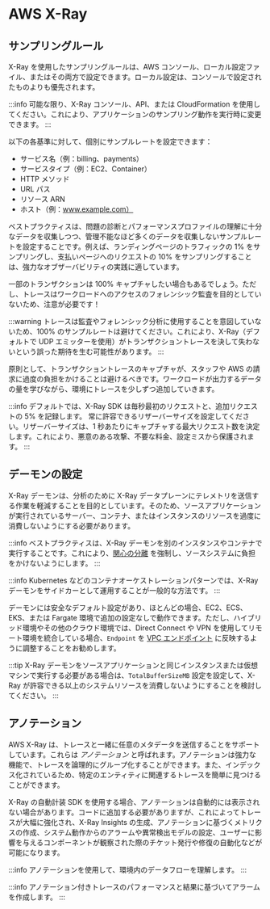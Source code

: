 # AWS X-Ray




## サンプリングルール

X-Ray を使用したサンプリングルールは、AWS コンソール、ローカル設定ファイル、またはその両方で設定できます。ローカル設定は、コンソールで設定されたものよりも優先されます。

:::info
可能な限り、X-Ray コンソール、API、または CloudFormation を使用してください。これにより、アプリケーションのサンプリング動作を実行時に変更できます。
:::

以下の各基準に対して、個別にサンプルレートを設定できます：

* サービス名（例：billing、payments）
* サービスタイプ（例：EC2、Container）
* HTTP メソッド
* URL パス
* リソース ARN
* ホスト（例：www.example.com）

ベストプラクティスは、問題の診断とパフォーマンスプロファイルの理解に十分なデータを収集しつつ、管理不能なほど多くのデータを収集しないサンプルレートを設定することです。例えば、ランディングページのトラフィックの 1% をサンプリングし、支払いページへのリクエストの 10% をサンプリングすることは、強力なオブザーバビリティの実践に適しています。

一部のトランザクションは 100% キャプチャしたい場合もあるでしょう。ただし、トレースはワークロードへのアクセスのフォレンシック監査を目的としていないため、注意が必要です！

:::warning
トレースは監査やフォレンシック分析に使用することを意図していないため、100% のサンプルレートは避けてください。これにより、X-Ray（デフォルトで UDP エミッターを使用）がトランザクショントレースを決して失わないという誤った期待を生む可能性があります。
:::

原則として、トランザクショントレースのキャプチャが、スタッフや AWS の請求に過度の負担をかけることは避けるべきです。ワークロードが出力するデータの量を学びながら、環境にトレースを少しずつ追加していきます。

:::info
デフォルトでは、X-Ray SDK は毎秒最初のリクエストと、追加リクエストの 5% を記録します。
常に許容できるリザーバーサイズを設定してください。リザーバーサイズは、1 秒あたりにキャプチャする最大リクエスト数を決定します。これにより、悪意のある攻撃、不要な料金、設定ミスから保護されます。
:::



## デーモンの設定

X-Ray デーモンは、分析のために X-Ray データプレーンにテレメトリを送信する作業を軽減することを目的としています。そのため、ソースアプリケーションが実行されているサーバー、コンテナ、またはインスタンスのリソースを過度に消費しないようにする必要があります。

:::info
	ベストプラクティスは、X-Ray デーモンを別のインスタンスやコンテナで実行することです。これにより、[関心の分離](../faq/#what-is-the-separation-of-concerns) を強制し、ソースシステムに負担をかけないようにします。
:::

:::info
	Kubernetes などのコンテナオーケストレーションパターンでは、X-Ray デーモンをサイドカーとして運用することが一般的な方法です。
:::

デーモンには安全なデフォルト設定があり、ほとんどの場合、EC2、ECS、EKS、または Fargate 環境で追加の設定なしで動作できます。ただし、ハイブリッド環境やその他のクラウド環境では、Direct Connect や VPN を使用してリモート環境を統合している場合、`Endpoint` を [VPC エンドポイント](https://docs.aws.amazon.com/ja_jp/vpc/latest/privatelink/concepts.html) に反映するように調整することをお勧めします。

:::tip
	X-Ray デーモンをソースアプリケーションと同じインスタンスまたは仮想マシンで実行する必要がある場合は、`TotalBufferSizeMB` 設定を設定して、X-Ray が許容できる以上のシステムリソースを消費しないようにすることを検討してください。
:::



## アノテーション

AWS X-Ray は、トレースと一緒に任意のメタデータを送信することをサポートしています。これらは *アノテーション* と呼ばれます。アノテーションは強力な機能で、トレースを論理的にグループ化することができます。また、インデックス化されているため、特定のエンティティに関連するトレースを簡単に見つけることができます。

X-Ray の自動計装 SDK を使用する場合、アノテーションは自動的には表示されない場合があります。コードに追加する必要がありますが、これによってトレースが大幅に強化され、X-Ray Insights の生成、アノテーションに基づくメトリクスの作成、システム動作からのアラームや異常検出モデルの設定、ユーザーに影響を与えるコンポーネントが観察された際のチケット発行や修復の自動化などが可能になります。

:::info
	アノテーションを使用して、環境内のデータフローを理解します。
:::

:::info
	アノテーション付きトレースのパフォーマンスと結果に基づいてアラームを作成します。
:::
